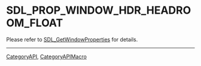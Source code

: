 # SDL_PROP_WINDOW_HDR_HEADROOM_FLOAT

Please refer to [SDL_GetWindowProperties](SDL_GetWindowProperties) for details.

----
[CategoryAPI](CategoryAPI), [CategoryAPIMacro](CategoryAPIMacro)

